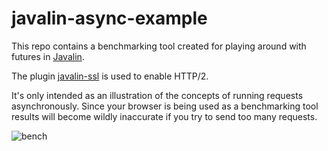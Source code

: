# javalin-async-example

This repo contains a benchmarking tool created for playing around with futures in [Javalin](https://javalin.io).

The plugin [javalin-ssl](https://github.com/javalin/javalin-ssl) is used to enable HTTP/2.

It's only intended as an illustration of the concepts of running requests asynchronously. Since your browser is being used
as a benchmarking tool results will become wildly inaccurate if you try to send too many requests.

![bench](https://user-images.githubusercontent.com/1521451/38759263-55f68e5e-3f75-11e8-93df-1185afd0120c.png)
